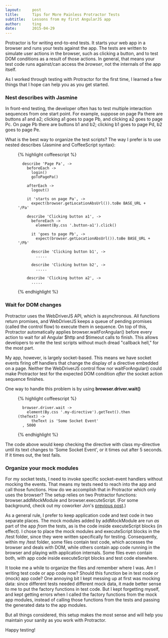 ```yaml
---
layout:     post
title:      Tips for More Painless Protractor Tests
subtitle:   Lessons from my first AngularJS app
author:     ting
date:       2015-04-29 
---
```


Protractor is for writing end-to-end tests. It starts your web app in a browser and runs your tests against the app. The tests are written to simulate user actions in the browser, such as clicking a button, and to test DOM conditions as a result of those actions. In general, that means your test code runs against/can access the *browser*, not the internals of the app itself.

As I worked through testing with Protractor for the first time, I learned a few things that I hope can help you as you get started.

<!--more-->

### Nest describes with Jasmine

In front-end testing, the developer often has to test multiple interaction sequences from one start point. For example, suppose on page Pa there are buttons a1 and a2; clicking a1 goes to page Pb, and clicking a2 goes to page Pc. On page Pb there are buttons b1 and b2; clicking b1 goes to page Pd, b2 goes to page Pe.

What is the best way to organize the test scripts? The way I prefer is to use nested describes (Jasmine and CoffeeScript syntax):

<figure>
  {% highlight coffeescript %}

      describe 'Page Pa', ->   
        beforeEach ->       
          login()
          goToPagePa()

        afterEach ->
          logout()

        it 'starts on page Pa', ->
          expect(browser.getLocationAbsUrl()).toBe BASE_URL + '/Pa'

        describe 'Clicking button a1', ->
          beforeEach ->
            element(By.css '.button-a1').click()

          it 'goes to page Pb', ->
            expect(browser.getLocationAbsUrl()).toBe BASE_URL + '/Pb'

          describe 'Clicking button b1', ->
            .....

          describe 'Clicking button b2', ->
            .....

        describe 'Clicking button a2', ->
          .....

  {% endhighlight %}
</figure>

### Wait for DOM changes

Protractor uses the WebDriverJS API, which is asynchronous. All functions return promises, and WebDriverJS keeps a queue of pending promises (called the control flow) to execute them in sequence. On top of this, Protractor automatically applies browser.waitForAngular() before every action to wait for all Angular $http and $timeout calls to finish. This allows developers to write the test scripts without much dread "callback hell," for the most part.

My app, however, is largely socket-based. This means we have socket events firing off handlers that change the display of a directive embedded on a page. Neither the WebDriverJS control flow nor waitForAngular() could make Protractor test for the expected DOM condition *after* the socket action sequence finishes. 

One way to handle this problem is by using **browser.driver.wait()**

<figure>
  {% highlight coffeescript %}

      browser.driver.wait ->
        element(By.css '.my-directive').getText().then (theText) ->
          theText is 'Some Socket Event'
      , 5000

  {% endhighlight %}
</figure>

The code above would keep checking the directive with class my-directive until its text changes to 'Some Socket Event', or it times out after 5 seconds. If it times out, the test fails.

### Organize your mock modules

For my socket tests, I need to invoke specific socket-event handlers without mocking the events. That means my tests need to reach into the app and call those functions. How do we accomplish that in Protractor which only uses the browser? The setup relies on two Protractor functions: browser.addMockModule and browser.executeScript. (For some background, check out my coworker Jon's [previous post](http://www.functionalimperative.com/2015/04/22/protractor-socket-mocks.html).)

As a general rule, I prefer to keep application code and test code in two separate places. The mock modules added by addMockModule are run *as* part of the app *from* the tests, as is the code inside executeScript blocks (in effect). I chose to place the mock modules and executeScript blocks in the /test folder, since they were written specifically for testing. Consequently, within my /test folder, some files contain test code, which accesses the browser and deals with DOM, while others contain app code running in the browser and playing with application internals. Some files even contain both, with app code inside executeScript blocks and test code elsewhere.

It tooke me a while to organize the files and remember where I was. Am I writing test code or app code now? Should this function be in test code or (mock) app code? One annoying bit I kept messing up at first was mocking data: since different tests needed different mock data, it made better sense to me to put the factory functions in test code. But I kept forgetting myself, and kept getting errors when I called the factory functions from the mock app modules, instead of calling those functions from the tests and passing the generated data to the app modules.

But all things considered, this setup makes the most sense and will help you maintain your sanity as you work with Protractor.

Happy testing!